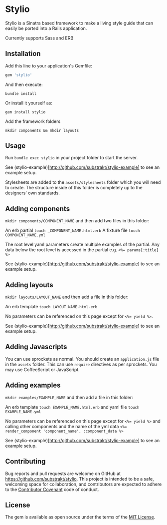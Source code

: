 # Stylio

Stylio is a Sinatra based framework to make a living style guide that can easily be ported into a Rails application.

Currently supports Sass and ERB

## Installation

Add this line to your application's Gemfile:

```ruby
gem 'stylio'
```

And then execute:

`bundle install`

Or install it yourself as:

`gem install stylio`

Add the framework folders

`mkdir components && mkdir layouts`

## Usage

Run `bundle exec stylio` in your project folder to start the server.

See (stylio-example)[http://github.com/substrakt/stylio-example] to see an example setup.

Stylesheets are added to the `assets/stylesheets` folder which you will need to create. The structure inside of this folder is completely up to the designers' own standards.

## Adding components

`mkdir components/COMPONENT_NAME` and then add two files in this folder:

An erb partial `touch _COMPONENT_NAME.html.erb`
A fixture file `touch COMPONENT_NAME.yml`

The root level yaml parameters create multiple examples of the partial. Any data below the root level is accessed in the partial e.g. `<%= params[:title] %>`

See (stylio-example)[http://github.com/substrakt/stylio-example] to see an example setup.

## Adding layouts

`mkdir layouts/LAYOUT_NAME` and then add a file in this folder:

An erb template `touch LAYOUT_NAME.html.erb`

No parameters can be referenced on this page except for `<%= yield %>`.

See (stylio-example)[http://github.com/substrakt/stylio-example] to see an example setup.

## Adding Javascripts

You can use sprockets as normal. You should create an `application.js` file in the `assets` folder. This can use `require` directives as per sprockets. You may use CoffeeScript or JavaScript.

## Adding examples

`mkdir examples/EXAMPLE_NAME` and then add a file in this folder:

An erb template `touch EXAMPLE_NAME.html.erb`
and yaml file `touch EXAMPLE_NAME.yml`

No parameters can be referenced on this page except for `<%= yield %>` and calling other components and the name of the yml data `<%= render_component 'component_name', :component_data %>`

See (stylio-example)[http://github.com/substrakt/stylio-example] to see an example setup.

## Contributing

Bug reports and pull requests are welcome on GitHub at https://github.com/substrakt/stylio. This project is intended to be a safe, welcoming space for collaboration, and contributors are expected to adhere to the [Contributor Covenant](contributor-covenant.org) code of conduct.

## License

The gem is available as open source under the terms of the [MIT License](http://opensource.org/licenses/MIT).

